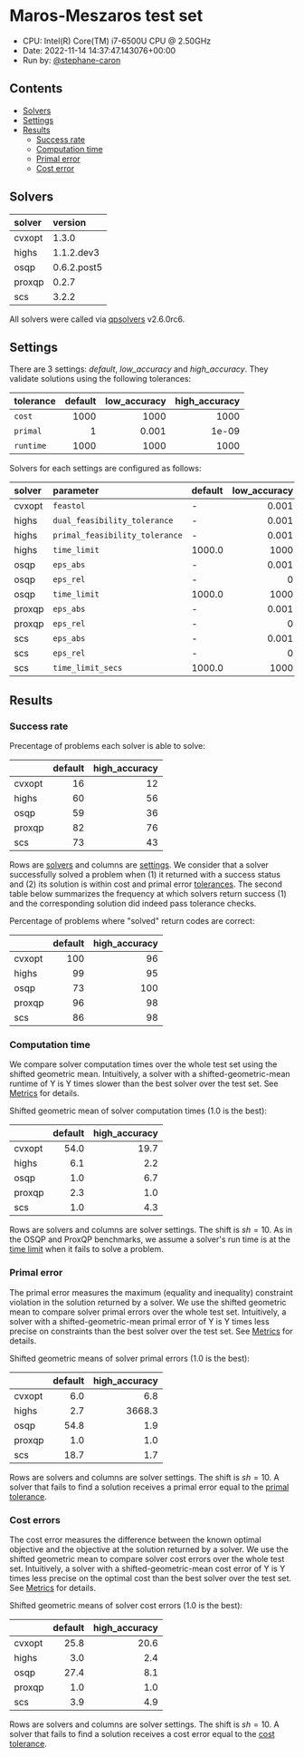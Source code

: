 # Maros-Meszaros test set

- CPU: Intel(R) Core(TM) i7-6500U CPU @ 2.50GHz
- Date: 2022-11-14 14:37:47.143076+00:00
- Run by: [@stephane-caron](https://github.com/stephane-caron/)

## Contents

* [Solvers](#solvers)
* [Settings](#settings)
* [Results](#results)
    * [Success rate](#success-rate)
    * [Computation time](#computation-time)
    * [Primal error](#primal-error)
    * [Cost error](#cost-error)

## Solvers

| solver   | version     |
|:---------|:------------|
| cvxopt   | 1.3.0       |
| highs    | 1.1.2.dev3  |
| osqp     | 0.6.2.post5 |
| proxqp   | 0.2.7       |
| scs      | 3.2.2       |

All solvers were called via
[qpsolvers](https://github.com/stephane-caron/qpsolvers) v2.6.0rc6.

## Settings

There are 3 settings: *default*, *low_accuracy* and
*high_accuracy*. They validate solutions using the following tolerances:

| tolerance   |   default |   low_accuracy |   high_accuracy |
|:------------|----------:|---------------:|----------------:|
| ``cost``    |      1000 |       1000     |        1000     |
| ``primal``  |         1 |          0.001 |           1e-09 |
| ``runtime`` |      1000 |       1000     |        1000     |

Solvers for each settings are configured as follows:

| solver   | parameter                        | default   |   low_accuracy |   high_accuracy |
|:---------|:---------------------------------|:----------|---------------:|----------------:|
| cvxopt   | ``feastol``                      | -         |          0.001 |           1e-09 |
| highs    | ``dual_feasibility_tolerance``   | -         |          0.001 |           1e-09 |
| highs    | ``primal_feasibility_tolerance`` | -         |          0.001 |           1e-09 |
| highs    | ``time_limit``                   | 1000.0    |       1000     |        1000     |
| osqp     | ``eps_abs``                      | -         |          0.001 |           1e-09 |
| osqp     | ``eps_rel``                      | -         |          0     |           0     |
| osqp     | ``time_limit``                   | 1000.0    |       1000     |        1000     |
| proxqp   | ``eps_abs``                      | -         |          0.001 |           1e-09 |
| proxqp   | ``eps_rel``                      | -         |          0     |           0     |
| scs      | ``eps_abs``                      | -         |          0.001 |           1e-09 |
| scs      | ``eps_rel``                      | -         |          0     |           0     |
| scs      | ``time_limit_secs``              | 1000.0    |       1000     |        1000     |

## Results

### Success rate

Precentage of problems each solver is able to solve:

|        |   default |   high_accuracy |
|:-------|----------:|----------------:|
| cvxopt |        16 |              12 |
| highs  |        60 |              56 |
| osqp   |        59 |              36 |
| proxqp |        82 |              76 |
| scs    |        73 |              43 |

Rows are [solvers](#solvers) and columns are [settings](#settings). We consider
that a solver successfully solved a problem when (1) it returned with a success
status and (2) its solution is within cost and primal error
[tolerances](#settings). The second table below summarizes the frequency at
which solvers return success (1) and the corresponding solution did indeed pass
tolerance checks.

Percentage of problems where "solved" return codes are correct:

|        |   default |   high_accuracy |
|:-------|----------:|----------------:|
| cvxopt |       100 |              96 |
| highs  |        99 |              95 |
| osqp   |        73 |             100 |
| proxqp |        96 |              98 |
| scs    |        86 |              98 |

### Computation time

We compare solver computation times over the whole test set using the shifted
geometric mean. Intuitively, a solver with a shifted-geometric-mean runtime of
Y is Y times slower than the best solver over the test set. See
[Metrics](../README.md#metrics) for details.

Shifted geometric mean of solver computation times (1.0 is the best):

|        |   default |   high_accuracy |
|:-------|----------:|----------------:|
| cvxopt |      54.0 |            19.7 |
| highs  |       6.1 |             2.2 |
| osqp   |       1.0 |             6.7 |
| proxqp |       2.3 |             1.0 |
| scs    |       1.0 |             4.3 |

Rows are solvers and columns are solver settings. The shift is $sh = 10$. As in
the OSQP and ProxQP benchmarks, we assume a solver's run time is at the [time
limit](#settings) when it fails to solve a problem.

### Primal error

The primal error measures the maximum (equality and inequality) constraint
violation in the solution returned by a solver. We use the shifted geometric
mean to compare solver primal errors over the whole test set. Intuitively, a
solver with a shifted-geometric-mean primal error of Y is Y times less precise
on constraints than the best solver over the test set. See
[Metrics](../README.md#metrics) for details.

Shifted geometric means of solver primal errors (1.0 is the best):

|        |   default |   high_accuracy |
|:-------|----------:|----------------:|
| cvxopt |       6.0 |             6.8 |
| highs  |       2.7 |          3668.3 |
| osqp   |      54.8 |             1.9 |
| proxqp |       1.0 |             1.0 |
| scs    |      18.7 |             1.7 |

Rows are solvers and columns are solver settings. The shift is $sh = 10$. A
solver that fails to find a solution receives a primal error equal to the
[primal tolerance](#settings).

### Cost errors

The cost error measures the difference between the known optimal objective and
the objective at the solution returned by a solver. We use the shifted
geometric mean to compare solver cost errors over the whole test set.
Intuitively, a solver with a shifted-geometric-mean cost error of Y is Y times
less precise on the optimal cost than the best solver over the test set. See
[Metrics](../README.md#metrics) for details.

Shifted geometric means of solver cost errors (1.0 is the best):

|        |   default |   high_accuracy |
|:-------|----------:|----------------:|
| cvxopt |      25.8 |            20.6 |
| highs  |       3.0 |             2.4 |
| osqp   |      27.4 |             8.1 |
| proxqp |       1.0 |             1.0 |
| scs    |       3.9 |             4.9 |

Rows are solvers and columns are solver settings. The shift is $sh = 10$. A
solver that fails to find a solution receives a cost error equal to the [cost
tolerance](#settings).
